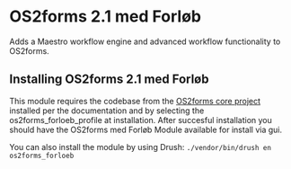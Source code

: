 # OS2forms 2.1 med Forløb
Adds a Maestro workflow engine and advanced workflow functionality to OS2forms.

## Installing OS2forms 2.1 med Forløb
This module requires the codebase from the [OS2forms core project](https://github.com/OS2Forms/os2forms8) installed per the documentation and by selecting the os2forms_forloeb_profile at installation. After succesful installation you should have the OS2forms med Forløb Module available for install via gui.

You can also install the module by using Drush:
    ```
    ./vendor/bin/drush en os2forms_forloeb
    ```
